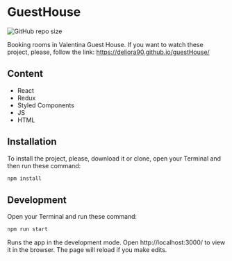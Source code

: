 # GuestHouse

![GitHub repo size](https://img.shields.io/github/repo-size/Deliora90/guestHouse)

Booking rooms in Valentina Guest House. If you want to watch these project, please, follow the link: https://deliora90.github.io/guestHouse/

## Content
* React
* Redux
* Styled Components
* JS
* HTML

## Installation
To install the project, please, download it or clone, open your Terminal and then run these command:
```sh
npm install
```

## Development
Open your Terminal and run these command:
```sh
npm run start
```
Runs the app in the development mode.
Open http://localhost:3000/ to view it in the browser.
The page will reload if you make edits.
